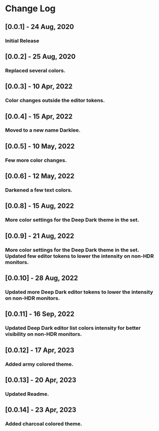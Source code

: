 # Change Log

## [0.0.1] - 24 Aug, 2020
### Initial Release

## [0.0.2] - 25 Aug, 2020
### Replaced several colors.

## [0.0.3] - 10 Apr, 2022
### Color changes outside the editor tokens.

## [0.0.4] - 15 Apr, 2022
### Moved to a new name Darklee.

## [0.0.5] - 10 May, 2022
### Few more color changes.

## [0.0.6] - 12 May, 2022
### Darkened a few text colors.

## [0.0.8] - 15 Aug, 2022
### More color settings for the Deep Dark theme in the set. 

## [0.0.9] - 21 Aug, 2022
### More color settings for the Deep Dark theme in the set. Updated few editor tokens to lower the intensity on non-HDR monitors.

## [0.0.10] - 28 Aug, 2022
### Updated more Deep Dark editor tokens to lower the intensity on non-HDR monitors.

## [0.0.11] - 16 Sep, 2022
### Updated Deep Dark editor list colors intensity for better visibility on non-HDR monitors.

## [0.0.12] - 17 Apr, 2023
### Added army colored theme.

## [0.0.13] - 20 Apr, 2023
### Updated Readme.

## [0.0.14] - 23 Apr, 2023
### Added charcoal colored theme.
